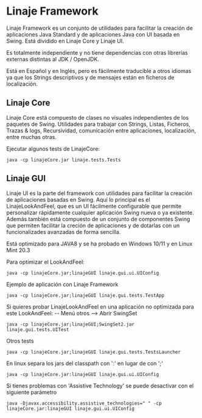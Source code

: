 # Linaje Framework

Linaje Framework es un conjunto de utilidades para facilitar la creación de aplicaciones Java Standard y de aplicaciones Java con UI basada en Swing.
Está dividido en Linaje Core y Linaje UI.

Es totalmente independiente y no tiene dependencias con otras librerías externas distintas al JDK / OpenJDK.

Está en Español y en Inglés, pero es fácilmente traducible a otros idiomas ya que los Strings descriptivos y de mensajes están en ficheros de localización.




## Linaje Core

Linaje Core está compuesto de clases no visuales independientes de los paquetes de Swing. Utilidades para trabajar con Strings, Listas, Ficheros, Trazas & logs, Recursividad, comunicación entre aplicaciones, localización, entre muchas otras.

Ejecutar algunos tests de  LinajeCore:
```
java -cp linajeCore.jar linaje.tests.Tests
```


## Linaje GUI

Linaje UI es la parte del framework con utilidades para facilitar la creación de aplicaciones basadas en Swing. Aquí lo principal es el LinajeLookAndFeel, que es un UI fácilmente configurable que permite personalizar rápidamente cualquier aplicación Swing nueva o ya existente. Además también está compuesto de un conjunto de componentes Swing que permiten facilitar la creción de aplicaciones y de dotarlas con un funcionalizades avanzadas de forma sencilla.

Está optimizado para JAVA8 y se ha probado en Windows 10/11 y en Linux Mint 20.3

 


Para optimizar el LookAndFeel:
```
java -cp linajeCore.jar;linajeGUI linaje.gui.ui.UIConfig
```

Ejemplo de aplicación con Linaje Framework
```
java -cp linajeCore.jar;linajeGUI linaje.gui.tests.TestApp
```

Si quieres probar LinajeLookAndFeel en una aplicación no optimizada para este LookAndFeel: -- Menú otros --> Abrir SwingSet

```
java -cp linajeCore.jar;linajeGUI;SwingSet2.jar linaje.gui.tests.UITest
```

Otros tests
```
java -cp linajeCore.jar;linajeGUI linaje.gui.tests.TestsLauncher
```

En linux separa los jars del classpath con ':' en lugar de con ';'
```
java -cp linajeCore.jar:linajeGUI linaje.gui.ui.UIConfig
```

Si tienes problemas con 'Assistive Technology' se puede desactivar con el siguiente parámetro
```
java -Djavax.accessibility.assistive_technologies=" " -cp linajeCore.jar:linajeGUI linaje.gui.ui.UIConfig
```